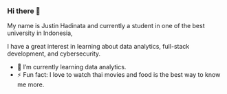 ### Hi there 👋
My name is Justin Hadinata and currently a student in one of the best university in Indonesia,

I have a great interest in learning about data analytics, full-stack development, and cybersecurity.

- 🌱 I’m currently learning data analytics.
- ⚡ Fun fact: I love to watch thai movies and food is the best way to know me more.

<!--
**justinhadinata/justinhadinata** is a ✨ _special_ ✨ repository because its `README.md` (this file) appears on your GitHub profile.

Here are some ideas to get you started:

- 🔭 I’m currently working on ...
- 🌱 I’m currently learning ...
- 👯 I’m looking to collaborate on ...
- 🤔 I’m looking for help with ...
- 💬 Ask me about ...
- 📫 How to reach me: ...
- 😄 Pronouns: ...
- ⚡ Fun fact: ...
-->
